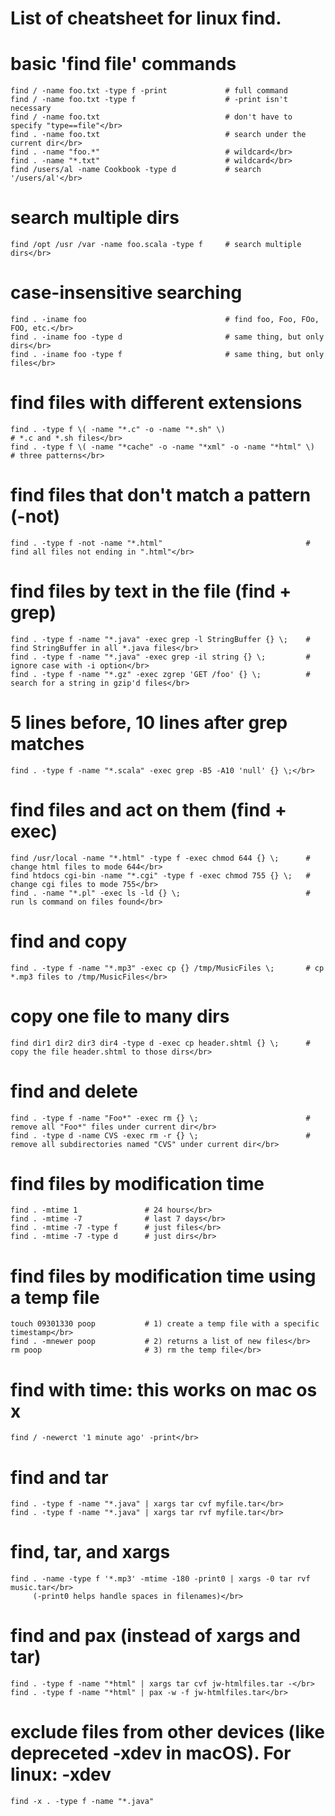 # List of cheatsheet for linux find.

# basic 'find file' commands


```
find / -name foo.txt -type f -print             # full command
find / -name foo.txt -type f                    # -print isn't necessary
find / -name foo.txt                            # don't have to specify "type==file"</br>
find . -name foo.txt                            # search under the current dir</br>
find . -name "foo.*"                            # wildcard</br>
find . -name "*.txt"                            # wildcard</br>
find /users/al -name Cookbook -type d           # search '/users/al'</br>
```

# search multiple dirs

```
find /opt /usr /var -name foo.scala -type f     # search multiple dirs</br>
```

# case-insensitive searching
```
find . -iname foo                               # find foo, Foo, FOo, FOO, etc.</br>
find . -iname foo -type d                       # same thing, but only dirs</br>
find . -iname foo -type f                       # same thing, but only files</br>
```

# find files with different extensions
```
find . -type f \( -name "*.c" -o -name "*.sh" \)                       # *.c and *.sh files</br>
find . -type f \( -name "*cache" -o -name "*xml" -o -name "*html" \)   # three patterns</br>
```

# find files that don't match a pattern (-not)</br>
```
find . -type f -not -name "*.html"                                # find all files not ending in ".html"</br>
```

# find files by text in the file (find + grep)</br>
```
find . -type f -name "*.java" -exec grep -l StringBuffer {} \;    # find StringBuffer in all *.java files</br>
find . -type f -name "*.java" -exec grep -il string {} \;         # ignore case with -i option</br>
find . -type f -name "*.gz" -exec zgrep 'GET /foo' {} \;          # search for a string in gzip'd files</br>
```

# 5 lines before, 10 lines after grep matches
```
find . -type f -name "*.scala" -exec grep -B5 -A10 'null' {} \;</br>
````


# find files and act on them (find + exec)</br>
```
find /usr/local -name "*.html" -type f -exec chmod 644 {} \;      # change html files to mode 644</br>
find htdocs cgi-bin -name "*.cgi" -type f -exec chmod 755 {} \;   # change cgi files to mode 755</br>
find . -name "*.pl" -exec ls -ld {} \;                            # run ls command on files found</br>
```

# find and copy
```
find . -type f -name "*.mp3" -exec cp {} /tmp/MusicFiles \;       # cp *.mp3 files to /tmp/MusicFiles</br>
```

# copy one file to many dirs
```
find dir1 dir2 dir3 dir4 -type d -exec cp header.shtml {} \;      # copy the file header.shtml to those dirs</br>
```

# find and delete
```
find . -type f -name "Foo*" -exec rm {} \;                        # remove all "Foo*" files under current dir</br>
find . -type d -name CVS -exec rm -r {} \;                        # remove all subdirectories named "CVS" under current dir</br>
```

# find files by modification time
```
find . -mtime 1               # 24 hours</br>
find . -mtime -7              # last 7 days</br>
find . -mtime -7 -type f      # just files</br>
find . -mtime -7 -type d      # just dirs</br>
```

# find files by modification time using a temp file</br>
```
touch 09301330 poop           # 1) create a temp file with a specific timestamp</br>
find . -mnewer poop           # 2) returns a list of new files</br>
rm poop                       # 3) rm the temp file</br>
```

# find with time: this works on mac os x</br>
```
find / -newerct '1 minute ago' -print</br>
```

# find and tar</br>
```
find . -type f -name "*.java" | xargs tar cvf myfile.tar</br>
find . -type f -name "*.java" | xargs tar rvf myfile.tar</br>
```


# find, tar, and xargs</br>
```
find . -name -type f '*.mp3' -mtime -180 -print0 | xargs -0 tar rvf music.tar</br>
     (-print0 helps handle spaces in filenames)</br>
```


# find and pax (instead of xargs and tar)</br>
```
find . -type f -name "*html" | xargs tar cvf jw-htmlfiles.tar -</br>
find . -type f -name "*html" | pax -w -f jw-htmlfiles.tar</br>
```


# exclude files from other devices (like depreceted -xdev in macOS). For linux: -xdev </br>
```
find -x . -type f -name "*.java"
```
